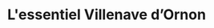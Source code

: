 ---
title: "L'essentiel Villenave d’Ornon"
url: /villenave-dornon/lessentiel-villenave-dornon/
shop: Friseur
---